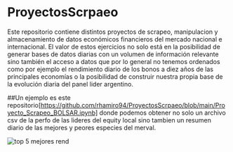 # ProyectosScrpaeo
Este repositorio contiene distintos proyectos de scrapeo, manipulacion y almacenamiento de datos económicos financieros del mercado nacional e internacional.
El valor de estos ejercicios no solo está en la posibilidad de generar bases de datos diarias con un volumen de información relevante sino también el acceso a datos que por lo general no tenemos ordenados como por ejemplo el rendimiento diario de los bonos a diez años de las principales economías o la posibilidad de construir nuestra propia base de la evolución diaria del panel lider argentino.

##Un ejemplo es este repositorio[https://github.com/rhamiro94/ProyectosScrpaeo/blob/main/Proyecto_Scrapeo_BOLSAR.ipynb]  donde podemos obtener no solo un archivo csv de la perfo de las lideres del equity local sino tambien un resumen diario de las mejores y peores especies del merval.

![top 5 mejores rend](https://github.com/user-attachments/assets/7fe77bea-2823-48ed-b39b-2eecdeac287b)
